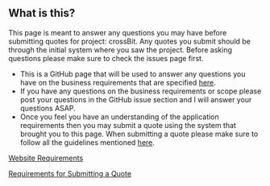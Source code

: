 ## What is this?

This page is meant to answer any questions you may have before submitting quotes for project: crossBit. Any quotes you submit should be through the initial system where you saw the project. Before asking questions please make sure to check the issues page first.

- This is a GitHub page that will be used to answer any questions you have on the business requirements that are specified [here](./docs/websiteRequirements.md.pdf).
- If you have any questions on the business requirements or scope please post your questions in the GitHub issue section and I will answer your questions ASAP.
- Once you feel you have an understanding of the application requirements then you may submit a quote using the system that brought you to this page. When submitting a quote please make sure to follow all the guidelines mentioned [here](./docs/quoteRequirements.md.pdf).


[Website Requirements](./docs/websiteRequirements.md.pdf)

[Requirements for Submitting a Quote](./docs/quoteRequirements.md.pdf)
